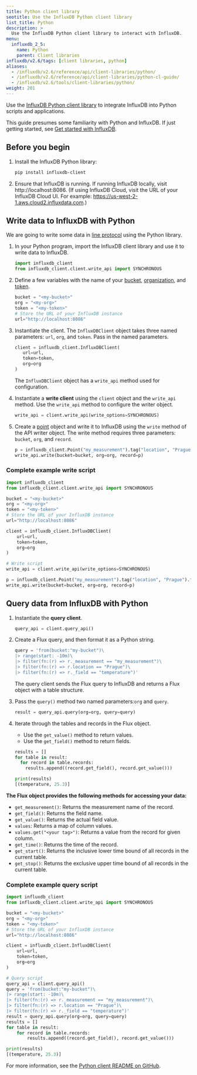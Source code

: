 ```yaml
---
title: Python client library
seotitle: Use the InfluxDB Python client library
list_title: Python
description: >
  Use the InfluxDB Python client library to interact with InfluxDB.
menu:
  influxdb_2_5:
    name: Python
    parent: Client libraries
influxdb/v2.6/tags: [client libraries, python]
aliases:
  - /influxdb/v2.6/reference/api/client-libraries/python/
  - /influxdb/v2.6/reference/api/client-libraries/python-cl-guide/
  - /influxdb/v2.6/tools/client-libraries/python/
weight: 201
---
```


Use the [InfluxDB Python client library](https://github.com/influxdata/influxdb-client-python) to integrate InfluxDB into Python scripts and applications.

This guide presumes some familiarity with Python and InfluxDB.
If just getting started, see [Get started with InfluxDB](/influxdb/v2.6/get-started/).

## Before you begin

1. Install the InfluxDB Python library:

    ```sh
    pip install influxdb-client
    ```

2. Ensure that InfluxDB is running.
   If running InfluxDB locally, visit http://localhost:8086.
   (If using InfluxDB Cloud, visit the URL of your InfluxDB Cloud UI.
   For example: https://us-west-2-1.aws.cloud2.influxdata.com.)

## Write data to InfluxDB with Python

We are going to write some data in [line protocol](/influxdb/v2.6/reference/syntax/line-protocol/) using the Python library.

1. In your Python program, import the InfluxDB client library and use it to write data to InfluxDB.

   ```python
   import influxdb_client
   from influxdb_client.client.write_api import SYNCHRONOUS
   ```

2. Define a few variables with the name of your [bucket](/influxdb/v2.6/organizations/buckets/), [organization](/influxdb/v2.6/organizations/), and [token](/influxdb/v2.6/security/tokens/).

   ```python
   bucket = "<my-bucket>"
   org = "<my-org>"
   token = "<my-token>"
   # Store the URL of your InfluxDB instance
   url="http://localhost:8086"
   ```

3. Instantiate the client. The `InfluxDBClient` object takes three named parameters: `url`, `org`, and `token`. Pass in the named parameters.

   ```python
   client = influxdb_client.InfluxDBClient(
      url=url,
      token=token,
      org=org
   )
   ```
    The `InfluxDBClient` object has a `write_api` method used for configuration.

4. Instantiate a **write client** using the `client` object and the `write_api` method. Use the `write_api` method to configure the writer object.

   ```python
   write_api = client.write_api(write_options=SYNCHRONOUS)
   ```

5. Create a [point](/influxdb/v2.6/reference/glossary/#point) object and write it to InfluxDB using the `write` method of the API writer object. The write method requires three parameters: `bucket`, `org`, and `record`.

   ```python
   p = influxdb_client.Point("my_measurement").tag("location", "Prague").field("temperature", 25.3)
   write_api.write(bucket=bucket, org=org, record=p)
   ```

### Complete example write script

```python
import influxdb_client
from influxdb_client.client.write_api import SYNCHRONOUS

bucket = "<my-bucket>"
org = "<my-org>"
token = "<my-token>"
# Store the URL of your InfluxDB instance
url="http://localhost:8086"

client = influxdb_client.InfluxDBClient(
    url=url,
    token=token,
    org=org
)

# Write script
write_api = client.write_api(write_options=SYNCHRONOUS)

p = influxdb_client.Point("my_measurement").tag("location", "Prague").field("temperature", 25.3)
write_api.write(bucket=bucket, org=org, record=p)
```
## Query data from InfluxDB with Python

1. Instantiate the **query client**.

   ```python
   query_api = client.query_api()
   ```

2. Create a Flux query, and then format it as a Python string.

   ```python
   query = 'from(bucket:"my-bucket")\
   |> range(start: -10m)\
   |> filter(fn:(r) => r._measurement == "my_measurement")\
   |> filter(fn:(r) => r.location == "Prague")\
   |> filter(fn:(r) => r._field == "temperature")'
   ```

    The query client sends the Flux query to InfluxDB and returns a Flux object with a table structure.

3. Pass the `query()` method two named parameters:`org` and `query`.  

   ```python
   result = query_api.query(org=org, query=query)
   ```

4. Iterate through the tables and records in the Flux object.
   - Use the `get_value()` method to return values.
   - Use the `get_field()` method to return fields.

   ```python
   results = []
   for table in result:
     for record in table.records:
       results.append((record.get_field(), record.get_value()))

   print(results)
   [(temperature, 25.3)]
   ```

**The Flux object provides the following methods for accessing your data:**

- `get_measurement()`: Returns the measurement name of the record.
- `get_field()`: Returns the field name.
- `get_value()`: Returns the actual field value.
- `values`: Returns a map of column values.
- `values.get("<your tag>")`: Returns a value from the record for given column.
- `get_time()`: Returns the time of the record.
- `get_start()`: Returns the inclusive lower time bound of all records in the current table.
- `get_stop()`: Returns the exclusive upper time bound of all records in the current table.


### Complete example query script

```python
import influxdb_client
from influxdb_client.client.write_api import SYNCHRONOUS

bucket = "<my-bucket>"
org = "<my-org>"
token = "<my-token>"
# Store the URL of your InfluxDB instance
url="http://localhost:8086"

client = influxdb_client.InfluxDBClient(
    url=url,
    token=token,
    org=org
)

# Query script
query_api = client.query_api()
query = 'from(bucket:"my-bucket")\
|> range(start: -10m)\
|> filter(fn:(r) => r._measurement == "my_measurement")\
|> filter(fn:(r) => r.location == "Prague")\
|> filter(fn:(r) => r._field == "temperature")'
result = query_api.query(org=org, query=query)
results = []
for table in result:
    for record in table.records:
        results.append((record.get_field(), record.get_value()))

print(results)
[(temperature, 25.3)]
```

For more information, see the [Python client README on GitHub](https://github.com/influxdata/influxdb-client-python).
